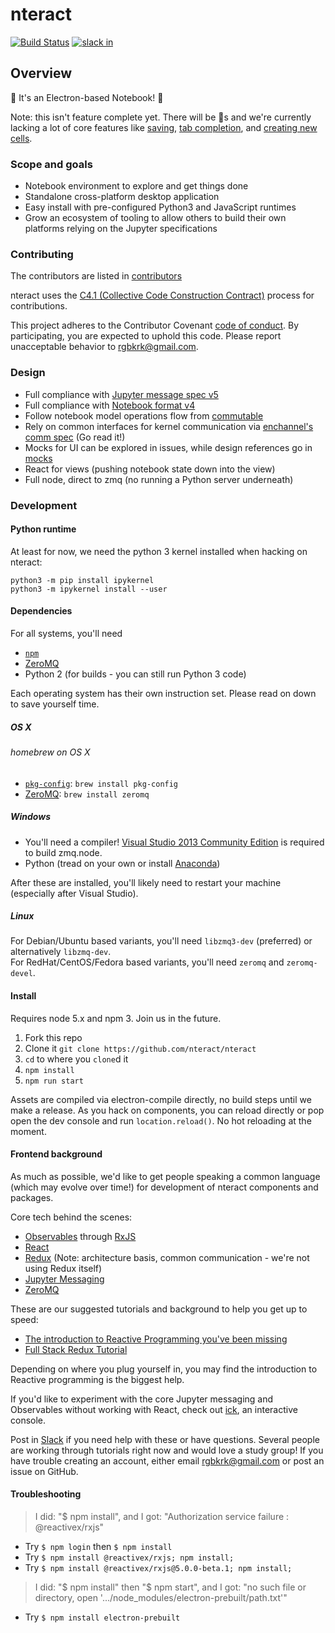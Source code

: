 # nteract

[![Build Status](https://travis-ci.org/nteract/nteract.svg)](https://travis-ci.org/nteract/nteract) [![slack in](http://slack.nteract.in/badge.svg)](http://slack.nteract.in)

## Overview

:notebook: It's an Electron-based Notebook! :notebook:

Note: this isn't feature complete yet. There will be :bug:s and we're currently
lacking a lot of core features like [saving](https://github.com/nteract/nteract/issues/3), [tab completion](https://github.com/nteract/nteract/issues/134), and [creating new cells](https://github.com/nteract/nteract/issues/85).

### Scope and goals

* Notebook environment to explore and get things done
* Standalone cross-platform desktop application
* Easy install with pre-configured Python3 and JavaScript runtimes
* Grow an ecosystem of tooling to allow others to build their own platforms relying on the Jupyter specifications

### Contributing

The contributors are listed in [contributors](https://github.com/nteract/nteract/graphs/contributors)

nteract uses the [C4.1 (Collective Code Construction Contract)](http://rfc.zeromq.org/spec:22) process for contributions.

This project adheres to the Contributor Covenant [code of conduct](CODE_OF_CONDUCT.md).
By participating, you are expected to uphold this code. Please report unacceptable behavior to rgbkrk@gmail.com.

### Design

* Full compliance with [Jupyter message spec v5](http://jupyter-client.readthedocs.org/en/latest/messaging.html)
* Full compliance with [Notebook format v4](http://nbformat.readthedocs.org/en/latest/format_description.html)
* Follow notebook model operations flow from [commutable](https://github.com/nteract/commutable)
* Rely on common interfaces for kernel communication via [enchannel's comm spec](https://github.com/nteract/enchannel) (Go read it!)
* Mocks for UI can be explored in issues, while design references go in [mocks](https://github.com/nteract/mocks)
* React for views (pushing notebook state down into the view)
* Full node, direct to zmq (no running a Python server underneath)

### Development

#### Python runtime

At least for now, we need the python 3 kernel installed when hacking on nteract:

```
python3 -m pip install ipykernel
python3 -m ipykernel install --user
```

#### Dependencies

For all systems, you'll need

- [`npm`](https://docs.npmjs.com/getting-started/installing-node)
- [ZeroMQ](http://zeromq.org/intro:get-the-software)
- Python 2 (for builds - you can still run Python 3 code)

Each operating system has their own instruction set. Please read on down to save yourself time.

##### OS X

###### homebrew on OS X

- [`pkg-config`](http://www.freedesktop.org/wiki/Software/pkg-config/): `brew install pkg-config`
- [ZeroMQ](http://zeromq.org/intro:get-the-software): `brew install zeromq`

##### Windows

- You'll need a compiler! [Visual Studio 2013 Community Edition](https://www.visualstudio.com/en-us/downloads/download-visual-studio-vs.aspx) is required to build zmq.node.
- Python (tread on your own or install [Anaconda](http://continuum.io/downloads))

After these are installed, you'll likely need to restart your machine (especially after Visual Studio).

##### Linux

For Debian/Ubuntu based variants, you'll need `libzmq3-dev` (preferred) or alternatively `libzmq-dev`.   
For RedHat/CentOS/Fedora based variants, you'll need `zeromq` and `zeromq-devel`.

#### Install

Requires node 5.x and npm 3. Join us in the future.

1. Fork this repo
2. Clone it `git clone https://github.com/nteract/nteract`
3. `cd` to where you `clone`d it
4. `npm install`
5. `npm run start`

Assets are compiled via electron-compile directly, no build steps until we make a release. As you hack on components, you can reload directly or pop open the dev console and run `location.reload()`. No hot reloading at the moment.

#### Frontend background

As much as possible, we'd like to get people speaking a common language (which
may evolve over time!) for development of nteract components and packages.

Core tech behind the scenes:

* [Observables](http://cycle.js.org/observables.html) through [RxJS](https://github.com/ReactiveX/RxJS)
* [React](https://facebook.github.io/react/)
* [Redux](http://redux.js.org/) (Note: architecture basis, common communication - we're not using Redux itself)
* [Jupyter Messaging](http://jupyter-client.readthedocs.org/en/latest/messaging.html)
* [ZeroMQ](http://zguide.zeromq.org/page:all)

These are our suggested tutorials and background to help you get up to speed:

* [The introduction to Reactive Programming you've been missing](https://gist.github.com/staltz/868e7e9bc2a7b8c1f754)
* [Full Stack Redux Tutorial](http://teropa.info/blog/2015/09/10/full-stack-redux-tutorial.html)

Depending on where you plug yourself in, you may find the introduction to Reactive
programming is the biggest help.

If you'd like to experiment with the core Jupyter messaging and Observables
without working with React, check out [ick](https://github.com/nteract/ick),
an interactive console.

Post in [Slack](http://slack.nteract.in/) if you need help with these or have questions. Several people
are working through tutorials right now and would love a study group! If you have trouble creating an account, either email rgbkrk@gmail.com or post an issue on GitHub.


#### Troubleshooting

> I did: "$ npm install", and I got: "Authorization service failure : @reactivex/rxjs"

- Try `$ npm login` then `$ npm install`
- Try `$ npm install @reactivex/rxjs; npm install;`
- Try `$ npm install @reactivex/rxjs@5.0.0-beta.1; npm install;`

> I did: "$ npm install" then "$ npm start", and I got: "no such file or directory, open '.../node_modules/electron-prebuilt/path.txt'"

- Try `$ npm install electron-prebuilt`
